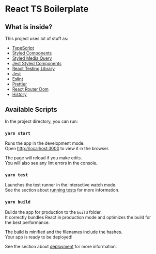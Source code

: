 # React TS Boilerplate

## What is inside?

This project uses lot of stuff as:

- [TypeScript](https://www.typescriptlang.org/)
- [Styled Components](https://styled-components.com/)
- [Styled Media Query](https://github.com/morajabi/styled-media-query)
- [Jest Styled Components](https://github.com/styled-components/jest-styled-components)
- [React Testing Library](https://testing-library.com/docs/react-testing-library/intro)
- [Jest](https://jestjs.io/)
- [Eslint](https://eslint.org/)
- [Prettier](https://prettier.io/)
- [React Router Dom](https://reactrouter.com/)
- [History](https://github.com/ReactTraining/react-history)


## Available Scripts

In the project directory, you can run:

### `yarn start`

Runs the app in the development mode.\
Open [http://localhost:3000](http://localhost:3000) to view it in the browser.

The page will reload if you make edits.\
You will also see any lint errors in the console.

### `yarn test`

Launches the test runner in the interactive watch mode.\
See the section about [running tests](https://facebook.github.io/create-react-app/docs/running-tests) for more information.

### `yarn build`

Builds the app for production to the `build` folder.\
It correctly bundles React in production mode and optimizes the build for the best performance.

The build is minified and the filenames include the hashes.\
Your app is ready to be deployed!

See the section about [deployment](https://facebook.github.io/create-react-app/docs/deployment) for more information.
